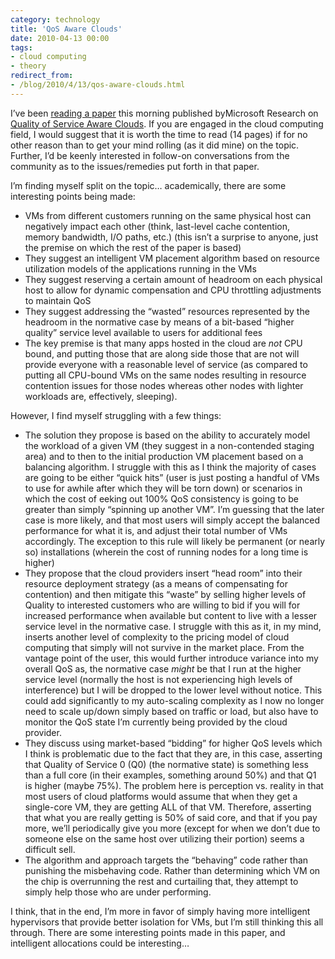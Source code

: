 ```yaml
---
category: technology
title: 'QoS Aware Clouds'
date: 2010-04-13 00:00
tags:
- cloud computing
- theory
redirect_from:
- /blog/2010/4/13/qos-aware-clouds.html
---
```

I’ve been [reading a paper](http://research.microsoft.com/apps/pubs/default.aspx?id=118372) this morning published byMicrosoft Research on [Quality of Service Aware Clouds](http://research.microsoft.com/apps/pubs/default.aspx?id=118372). If you are engaged in the cloud computing field, I would suggest that it is worth the time to read (14 pages) if for no other reason than to get your mind rolling (as it did mine) on the topic. Further, I’d be keenly interested in follow-on conversations from the community as to the issues/remedies put forth in that paper.

I’m finding myself split on the topic… academically, there are some interesting points being made:

- VMs from different customers running on the same physical host can negatively impact each other (think, last-level cache contention, memory bandwidth, I/O paths, etc.) (this isn’t a surprise to anyone, just the premise on which the rest of the paper is based)
- They suggest an intelligent VM placement algorithm based on resource utilization models of the applications running in the VMs
- They suggest reserving a certain amount of headroom on each physical host to allow for dynamic compensation and CPU throttling adjustments to maintain QoS
- They suggest addressing the “wasted” resources represented by the headroom in the normative case by means of a bit-based “higher quality” service level available to users for additional fees
- The key premise is that many apps hosted in the cloud are *not* CPU bound, and putting those that are along side those that are not will provide everyone with a reasonable level of service (as compared to putting all CPU-bound VMs on the same nodes resulting in resource contention issues for those nodes whereas other nodes with lighter workloads are, effectively, sleeping).

However, I find myself struggling with a few things:

- The solution they propose is based on the ability to accurately model the workload of a given VM (they suggest in a non-contended staging area) and to then to the initial production VM placement based on a balancing algorithm. I struggle with this as I think the majority of cases are going to be either “quick hits” (user is just posting a  handful of VMs to use for awhile after which they will be torn down) or scenarios in which the cost of eeking out 100% QoS consistency is going to be greater than simply “spinning up another VM”. I’m guessing that the later case is more likely, and that most users will simply accept the balanced performance for what it is, and adjust their total number of VMs accordingly. The exception to this rule will likely be permanent (or nearly so) installations (wherein the cost of running nodes for a long time is higher)
- They propose that the cloud providers insert “head room” into their resource deployment strategy (as a means of compensating for contention) and then mitigate this “waste” by selling higher levels of Quality to interested customers who are willing to bid if you will for increased performance when available but content to live with a lesser service level in the normative case. I struggle with this as it, in my mind, inserts another level of complexity to the pricing model of cloud computing that simply will not survive in the market place. From the vantage point of the user, this would further introduce variance into my overall QoS as, the normative case *might* be that I run at the higher service level (normally the host is not experiencing high levels of interference) but I will be dropped to the lower level without notice. This could add significantly to my auto-scaling complexity as I now no longer need to scale up/down simply based on traffic or load, but also have to monitor the QoS state I’m currently  being provided by the cloud provider.
- They discuss using market-based “bidding” for higher QoS levels which I think is problematic due to the fact that they are, in this case, asserting that Quality of Service 0 (Q0) (the normative state) is something less than a full core (in their examples, something around 50%) and that Q1 is higher (maybe 75%). The problem here is perception vs. reality in that most users of cloud platforms would assume that when they get a single-core VM, they are getting ALL of that VM. Therefore, asserting that what you are really getting is 50% of said core, and that if you pay more, we’ll periodically give you more (except for when we don’t due to someone else on the same host over utilizing their portion) seems a difficult sell.
- The algorithm and approach targets the “behaving” code rather than punishing the misbehaving code. Rather than determining which VM on the chip is overrunning the rest and curtailing that, they attempt to simply help those who are under performing.

I think, that in the end, I’m more in favor of simply having more intelligent hypervisors that provide better isolation for VMs, but I’m still thinking this all through. There are some interesting points made in this paper, and intelligent allocations could be interesting…
